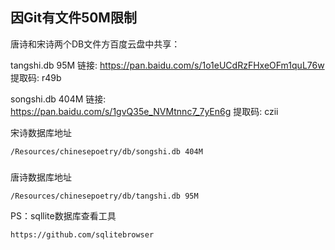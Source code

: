 ## 因Git有文件50M限制

唐诗和宋诗两个DB文件方百度云盘中共享：

tangshi.db  95M
链接: https://pan.baidu.com/s/1o1eUCdRzFHxeOFm1quL76w 提取码: r49b

songshi.db 404M
链接: https://pan.baidu.com/s/1gvQ35e_NVMtnnc7_7yEn6g 提取码: czii

宋诗数据库地址
```
/Resources/chinesepoetry/db/songshi.db 404M
```


### 
唐诗数据库地址
```
/Resources/chinesepoetry/db/tangshi.db 95M
```


PS：sqllite数据库查看工具
```
https://github.com/sqlitebrowser
```

